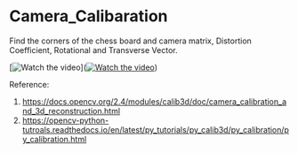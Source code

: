 # Camera_Calibaration

Find the corners of the chess board and camera matrix, Distortion Coefficient, Rotational and Transverse Vector.



[![Watch the video](https://i.imgur.com/vKb2F1B.png)]([![Watch the video](https://i.imgur.com/vKb2F1B.png)](https://www.youtube.com/watch?v=Xi2jMe8oDes))

Reference:
1. https://docs.opencv.org/2.4/modules/calib3d/doc/camera_calibration_and_3d_reconstruction.html
2. https://opencv-python-tutroals.readthedocs.io/en/latest/py_tutorials/py_calib3d/py_calibration/py_calibration.html
